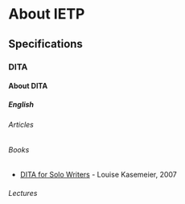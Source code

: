 # About IETP

## Specifications

### DITA

#### About DITA

##### English

###### Articles

###### Books
- [DITA for Solo Writers][BKS_1] - Louise Kasemeier, 2007

###### Lectures

[BKS_1]: https://www.belug.de/~lutz/pub/vortrag/20080213/ditaguide.pdf
